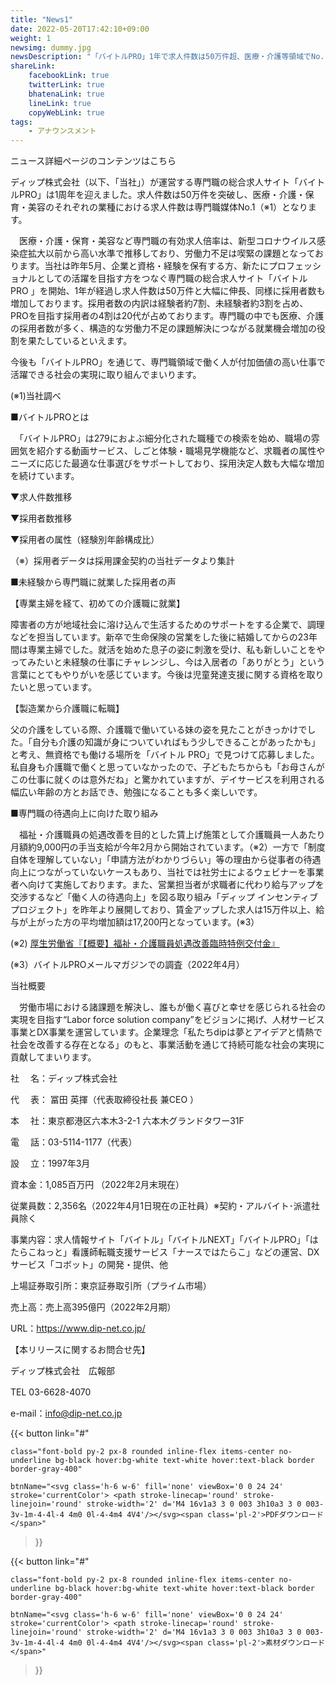```yaml
---
title: "News1"
date: 2022-05-20T17:42:10+09:00
weight: 1
newsimg: dummy.jpg
newsDescription: "「バイトルPRO」1年で求人件数は50万件超、医療・介護等領域でNo.1に"
shareLink:
    facebookLink: true
    twitterLink: true
    bhatenaLink: true
    lineLink: true
    copyWebLink: true
tags:
    - アナウンスメント
---
```


ニュース詳細ページのコンテンツはこちら

ディップ株式会社（以下、「当社」）が運営する専門職の総合求人サイト「バイトルPRO」は1周年を迎えました。求人件数は50万件を突破し、医療・介護・保育・美容のそれぞれの業種における求人件数は専門職媒体No.1（※1）となります。


　医療・介護・保育・美容など専門職の有効求人倍率は、新型コロナウイルス感染症拡大以前から高い水準で推移しており、労働力不足は喫緊の課題となっております。当社は昨年5月、企業と資格・経験を保有する方、新たにプロフェッショナルとしての活躍を目指す方をつなぐ専門職の総合求人サイト「バイトル PRO 」を開始、1年が経過し求人件数は50万件と大幅に伸長、同様に採用者数も増加しております。採用者数の内訳は経験者約7割、未経験者約3割を占め、PROを目指す採用者の4割は20代が占めております。専門職の中でも医療、介護の採用者数が多く、構造的な労働力不足の課題解決につながる就業機会増加の役割を果たしているといえます。

今後も「バイトルPRO」を通じて、専門職領域で働く人が付加価値の高い仕事で活躍できる社会の実現に取り組んでまいります。

(※1)当社調べ



■バイトルPROとは

　「バイトルPRO」は279におよぶ細分化された職種での検索を始め、職場の雰囲気を紹介する動画サービス、しごと体験・職場見学機能など、求職者の属性やニーズに応じた最適な仕事選びをサポートしており、採用決定人数も大幅な増加を続けています。



▼求人件数推移


▼採用者数推移


▼採用者の属性（経験別年齢構成比）


（※）採用者データは採用課金契約の当社データより集計

■未経験から専門職に就業した採用者の声

【専業主婦を経て、初めての介護職に就業】

障害者の方が地域社会に溶け込んで生活するためのサポートをする企業で、調理などを担当しています。新卒で生命保険の営業をした後に結婚してからの23年間は専業主婦でした。就活を始めた息子の姿に刺激を受け、私も新しいことをやってみたいと未経験の仕事にチャレンジし、今は入居者の「ありがとう」という言葉にとてもやりがいを感じています。今後は児童発達支援に関する資格を取りたいと思っています。



【製造業から介護職に転職】

父の介護をしている際、介護職で働いている妹の姿を見たことがきっかけでした。「自分も介護の知識が身についていればもう少しできることがあったかも」と考え、無資格でも働ける場所を「バイトル PRO」で見つけて応募しました。私自身も介護職で働くと思っていなかったので、子どもたちからも「お母さんがこの仕事に就くのは意外だね」と驚かれていますが、デイサービスを利用される幅広い年齢の方とお話でき、勉強になることも多く楽しいです。



■専門職の待遇向上に向けた取り組み

　福祉・介護職員の処遇改善を目的とした賃上げ施策として介護職員一人あたり月額約9,000円の手当支給が今年2月から開始されています。（※2）一方で「制度自体を理解していない」「申請方法がわかりづらい」等の理由から従事者の待遇向上につながっていないケースもあり、当社では社労士によるウェビナーを事業者へ向けて実施しております。また、営業担当者が求職者に代わり給与アップを交渉するなど「働く人の待遇向上」を図る取り組み「ディップ インセンティブ プロジェクト」を昨年より展開しており、賃金アップした求人は15万件以上、給与が上がった方の平均増加額は17,200円となっています。(※3）



(※2) [厚生労働省『【概要】福祉・介護職員処遇改善臨時特例交付金』](https://www.mhlw.go.jp/content/000915757.pdf)

(※3）バイトルPROメールマガジンでの調査（2022年4月）



当社概要

　労働市場における諸課題を解決し、誰もが働く喜びと幸せを感じられる社会の実現を目指す“Labor force solution company”をビジョンに掲げ、人材サービス事業とDX事業を運営しています。企業理念「私たちdipは夢とアイデアと情熱で社会を改善する存在となる」のもと、事業活動を通じて持続可能な社会の実現に貢献してまいります。



社　 名：ディップ株式会社

代　 表： 冨田 英揮（代表取締役社長 兼CEO ）

本　 社：東京都港区六本木3-2-1 六本木グランドタワー31F

電　 話：03-5114-1177（代表）

設　 立：1997年3月

資本金：1,085百万円 （2022年2月末現在）

従業員数：2,356名（2022年4月1日現在の正社員）※契約・アルバイト･派遣社員除く

事業内容：求人情報サイト「バイトル」「バイトルNEXT」「バイトルPRO」「はたらこねっと」看護師転職支援サービス「ナースではたらこ」などの運営、DXサービス「コボット」の開発・提供、他

上場証券取引所：東京証券取引所（プライム市場）

売上高：売上高395億円（2022年2月期）

URL：https://www.dip-net.co.jp/



【本リリースに関するお問合せ先】

ディップ株式会社　広報部

TEL 03-6628-4070　

e-mail：info@dip-net.co.jp

<div class="text-center mt-10">
{{< button 
    link="#" 

    class="font-bold py-2 px-8 rounded inline-flex items-center no-underline bg-black hover:bg-white text-white hover:text-black border border-gray-400" 

    btnName="<svg class='h-6 w-6' fill='none' viewBox='0 0 24 24' stroke='currentColor'> <path stroke-linecap='round' stroke-linejoin='round' stroke-width='2' d='M4 16v1a3 3 0 003 3h10a3 3 0 003-3v-1m-4-4l-4 4m0 0l-4-4m4 4V4'/></svg><span class='pl-2'>PDFダウンロード</span>" 
>}}
</div>
<div class="text-center my-20">
{{< button 
    link="#" 

    class="font-bold py-2 px-8 rounded inline-flex items-center no-underline bg-black hover:bg-white text-white hover:text-black border border-gray-400" 

    btnName="<svg class='h-6 w-6' fill='none' viewBox='0 0 24 24' stroke='currentColor'> <path stroke-linecap='round' stroke-linejoin='round' stroke-width='2' d='M4 16v1a3 3 0 003 3h10a3 3 0 003-3v-1m-4-4l-4 4m0 0l-4-4m4 4V4'/></svg><span class='pl-2'>素材ダウンロード</span>" 
>}}
</div>
